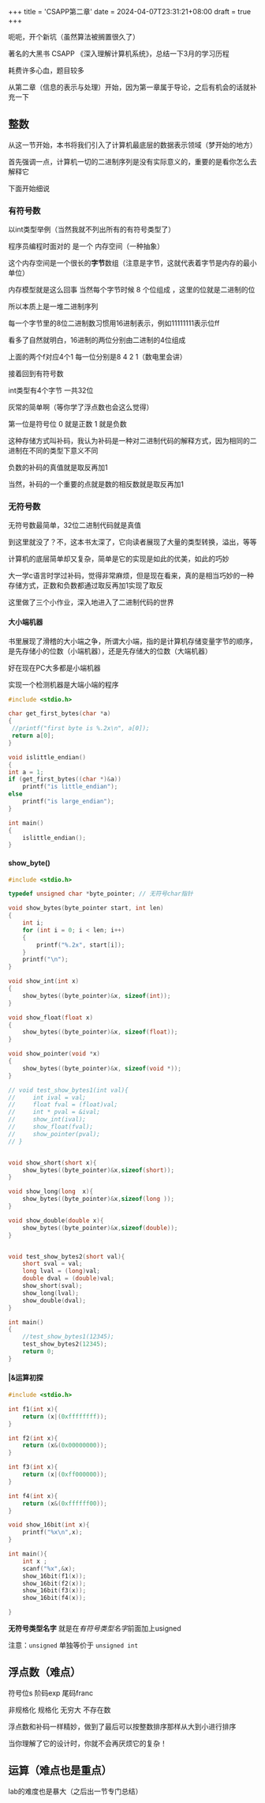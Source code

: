 +++
title = 'CSAPP第二章'
date = 2024-04-07T23:31:21+08:00
draft = true
+++

呃呃，开个新坑（虽然算法被搁置很久了）

著名的大黑书 CSAPP 《深入理解计算机系统》，总结一下3月的学习历程

耗费许多心血，题目较多

从第二章（信息的表示与处理）开始，因为第一章属于导论，之后有机会的话就补充一下

## 整数

从这一节开始，本书将我们引入了计算机最底层的数据表示领域（梦开始的地方）

首先强调一点，计算机一切的二进制序列是没有实际意义的，重要的是看你怎么去解释它

下面开始细说

### 有符号数

以int类型举例（当然我就不列出所有的有符号类型了）

程序员编程时面对的 是一个 内存空间（一种抽象）

这个内存空间是一个很长的**字节**数组（注意是字节，这就代表着字节是内存的最小单位）

内存模型就是这么回事 当然每个字节时候 8 个位组成 ，这里的位就是二进制的位

所以本质上是一堆二进制序列

每一个字节里的8位二进制数习惯用16进制表示，例如11111111表示位ff

看多了自然就明白，16进制的两位分别由二进制的4位组成

上面的两个f对应4个1 每一位分别是8 4 2 1（数电里会讲）

接着回到有符号数

int类型有4个字节 一共32位 

灰常的简单啊（等你学了浮点数也会这么觉得）

第一位是符号位 0 就是正数 1 就是负数

这种存储方式叫补码，我认为补码是一种对二进制代码的解释方式，因为相同的二进制在不同的类型下意义不同

负数的补码的真值就是取反再加1

当然，补码的一个重要的点就是数的相反数就是取反再加1

### 无符号数

无符号数最简单，32位二进制代码就是真值

到这里就没了？不，这本书太深了，它向读者展现了大量的类型转换，溢出，等等

计算机的底层简单却又复杂，简单是它的实现是如此的优美，如此的巧妙

大一学c语言时学过补码，觉得非常麻烦，但是现在看来，真的是相当巧妙的一种存储方式，正数和负数都通过取反再加1实现了取反

这里做了三个小作业，深入地进入了二进制代码的世界

#### 大小端机器

书里展现了滑稽的大小端之争，所谓大小端，指的是计算机存储变量字节的顺序，是先存储小的位数（小端机器），还是先存储大的位数（大端机器）

好在现在PC大多都是小端机器

实现一个检测机器是大端小端的程序

```c
#include <stdio.h>

char get_first_bytes(char *a)
{
 //printf("first byte is %.2x\n", a[0]);
 return a[0];
}

void islittle_endian()
{
int a = 1;
if (get_first_bytes((char *)&a))
    printf("is little_endian");
else
    printf("is large_endian");
}

int main()
{
    islittle_endian();
}
```

#### show_byte()

```c++
#include <stdio.h>

typedef unsigned char *byte_pointer; // 无符号char指针

void show_bytes(byte_pointer start, int len)
{
    int i;
    for (int i = 0; i < len; i++)
    {
        printf("%.2x", start[i]); 
    }
    printf("\n");
}

void show_int(int x)
{
    show_bytes((byte_pointer)&x, sizeof(int));
} 

void show_float(float x)
{
    show_bytes((byte_pointer)&x, sizeof(float));
}

void show_pointer(void *x)
{
    show_bytes((byte_pointer)&x, sizeof(void *));
}

// void test_show_bytes1(int val){
//     int ival = val;
//     float fval = (float)val;
//     int * pval = &ival;
//     show_int(ival);
//     show_float(fval);
//     show_pointer(pval);
// }


void show_short(short x){
    show_bytes((byte_pointer)&x,sizeof(short));
}

void show_long(long  x){
    show_bytes((byte_pointer)&x,sizeof(long ));
}

void show_double(double x){
    show_bytes((byte_pointer)&x,sizeof(double));
}


void test_show_bytes2(short val){
    short sval = val;
    long lval = (long)val;
    double dval = (double)val;
    show_short(sval);
    show_long(lval);
    show_double(dval); 
}

int main()
{
    //test_show_bytes1(12345);
    test_show_bytes2(12345);
    return 0;
}
```

#### |&运算初探

```c
#include <stdio.h>

int f1(int x){
    return (x|(0xffffffff));
}

int f2(int x){
    return (x&(0x00000000));
}

int f3(int x){
    return (x|(0xff000000));
}

int f4(int x){
    return (x&(0xffffff00));
}

void show_16bit(int x){
    printf("%x\n",x);
}

int main(){
    int x ;
    scanf("%x",&x);
    show_16bit(f1(x));
    show_16bit(f2(x));
    show_16bit(f3(x));
    show_16bit(f4(x));

}
```

**无符号类型名字** 就是在*有符号类型名字*前面加上usigned

注意：`unsigned` 单独等价于 `unsigned int`

## 浮点数（难点）

符号位s 阶码exp 尾码franc

非规格化 规格化 无穷大 不存在数

浮点数和补码一样精妙，做到了最后可以按整数排序那样从大到小进行排序

当你理解了它的设计时，你就不会再厌烦它的复杂！

## 运算（难点也是重点）

lab的难度也是暴大（之后出一节专门总结）
